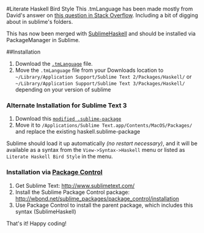 #Literate Haskell Bird Style
This .tmLanguage has been made mostly from David's answer on [this question in Stack Overflow](http://stackoverflow.com/a/14991061/2046648). Including a bit of digging about in sublime's folders.

This has now been merged with [SublimeHaskell](https://github.com/SublimeHaskell/SublimeHaskell) and should be installed via PackageManager in Sublime.


##Installation

1. Download the [`.tmLanguage`](https://bitbucket.org/wrossmck/literate-haskell-bird-style/downloads/Literate%20Haskell%20Bird%20Style.tmLanguage) file.
2. Move the `.tmLanguage` file from your Downloads location to `~/Library/Application Support/Sublime Text 2/Packages/Haskell/` or `~/Library/Application Support/Sublime Text 3/Packages/Haskell/` depending on your version of sublime

### Alternate Installation for Sublime Text 3

1. Download this [`modified .sublime-package`](https://bitbucket.org/wrossmck/literate-haskell-bird-style/downloads/Haskell.sublime-package)
2. Move it to `/Applications/Sublime Text.app/Contents/MacOS/Packages/` and replace the existing haskell.sublime-package

Sublime should load it up automatically _(no restart necessary)_, and it will be available as a syntax from the `View->Syntax->Haskell` menu or listed as `Literate Haskell Bird Style` in the menu. 

### Installation via [Package Control](http://wbond.net/sublime_packages/package_control/installation)

1. Get Sublime Text: http://www.sublimetext.com/
2. Install the Sublime Package Control package: http://wbond.net/sublime_packages/package_control/installation
3. Use Package Control to install the parent package, which includes this syntax (SublimeHaskell)

That's it! Happy coding!
